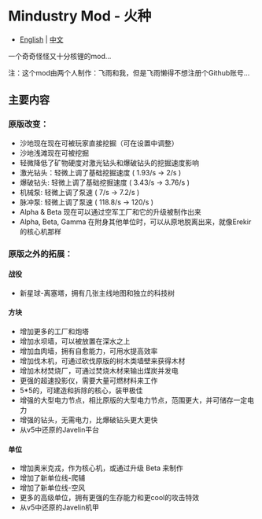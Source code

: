 # Mindustry Mod - 火种
- [English](README.md) | [中文](README_zh.md)

一个奇奇怪怪又十分核锂的mod...

注：这个mod由两个人制作：飞雨和我，但是飞雨懒得不想注册个Github账号...

## 主要内容

### 原版改变：

- 沙地现在现在可被玩家直接挖掘（可在设置中调整）
- 沙地浅滩现在可被挖掘
- 轻微降低了矿物硬度对激光钻头和爆破钻头的挖掘速度影响
- 激光钻头：轻微上调了基础挖掘速度 ( 1.93/s -> 2/s )
- 爆破钻头: 轻微上调了基础挖掘速度 ( 3.43/s -> 3.76/s )
- 机械泵: 轻微上调了泵速 ( 7/s -> 7.2/s )
- 脉冲泵: 轻微上调了泵速 ( 118.8/s -> 120/s )
- Alpha & Beta 现在可以通过空军工厂和它的升级被制作出来
- Alpha, Beta, Gamma 在附身其他单位时，可以从原地脱离出来，就像Erekir的核心机那样

### 原版之外的拓展：

#### 战役

- 新星球-离塞塔，拥有几张主线地图和独立的科技树

#### 方块

- 增加更多的工厂和炮塔
- 增加水坝墙，可以被放置在深水之上
- 增加血肉墙，拥有自愈能力，可用水提高效率
- 增加伐木机，可通过砍伐原版的树木类墙壁来获得木材
- 增加木材焚烧厂，可通过焚烧木材来输出煤炭并发电
- 更强的超速投影仪，需要大量可燃材料来工作
- 5*5的，可建造和拆除的核心，装甲极佳
- 增强的大型电力节点，相比原版的大型电力节点，范围更大，并可储存一定电力
- 增强的钻头，无需电力，比爆破钻头更大更快
- 从v5中还原的Javelin平台

#### 单位

- 增加奥米克戎，作为核心机，或通过升级 Beta 来制作
- 增加了新单位线-爬辅
- 增加了新单位线-空风
- 更多的高级单位，拥有更强的生存能力和更cool的攻击特效
- 从v5中还原的Javelin机甲
